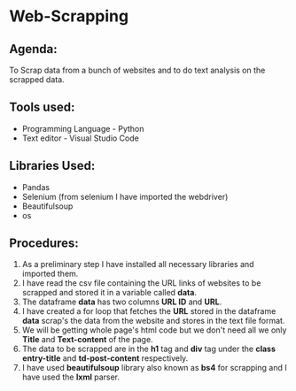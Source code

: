 # Web-Scrapping
## Agenda:
To Scrap data from a bunch of websites and to do text analysis on the scrapped data.

## Tools used:
- Programming Language - Python
- Text editor - Visual Studio Code

## Libraries Used:
- Pandas
- Selenium (from selenium I have imported the webdriver)
- Beautifulsoup
- os

## Procedures:
1. As a preliminary step I have installed all necessary libraries and imported them.
2. I have read the csv file containing the URL links of websites to be scrapped and stored it in a variable called **data**.
3. The dataframe **data** has two columns **URL ID** and **URL**.
4. I have created a for loop that fetches the **URL** stored in the dataframe  **data** scrap's the data from the website and stores in the text file format.
5. We will be getting whole page's html code but we don't need all we only **Title** and **Text-content** of the page.
6. The data to be scrapped are in the **h1** tag and **div** tag under the **class**  **entry-title** and **td-post-content** respectively.
7. I have used **beautifulsoup** library also known as **bs4** for scrapping and I have used the **lxml** parser.





